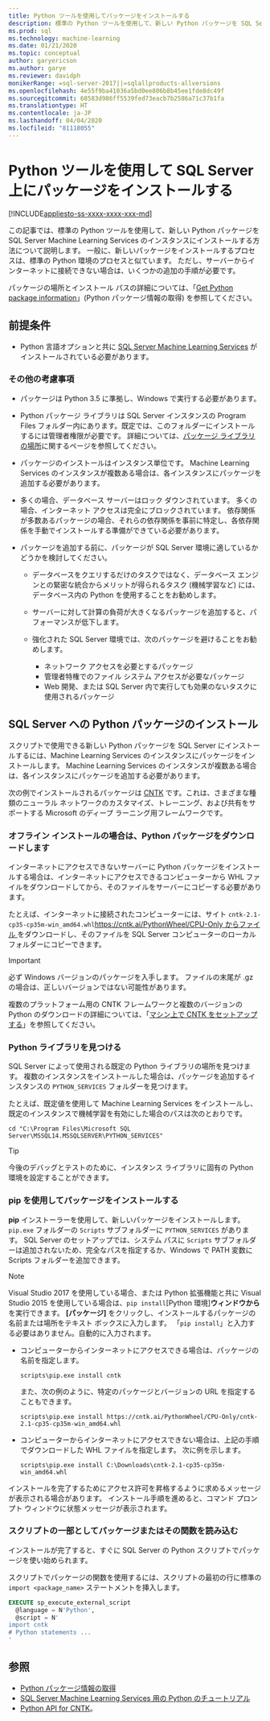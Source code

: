 ```yaml
---
title: Python ツールを使用してパッケージをインストールする
description: 標準の Python ツールを使用して、新しい Python パッケージを SQL Server Machine Learning Services のインスタンスにインストールする方法について説明します。
ms.prod: sql
ms.technology: machine-learning
ms.date: 01/21/2020
ms.topic: conceptual
author: garyericson
ms.author: garye
ms.reviewer: davidph
monikerRange: =sql-server-2017||=sqlallproducts-allversions
ms.openlocfilehash: 4e55f9ba41036a5bd0ee806b8b45ee1fde8dc49f
ms.sourcegitcommit: 68583d986ff5539fed73eacb7b2586a71c37b1fa
ms.translationtype: HT
ms.contentlocale: ja-JP
ms.lasthandoff: 04/04/2020
ms.locfileid: "81118055"
---
```

# <a name="install-packages-with-python-tools-on-sql-server"></a>Python ツールを使用して SQL Server 上にパッケージをインストールする
[!INCLUDE[appliesto-ss-xxxx-xxxx-xxx-md](../../includes/appliesto-ss-xxxx-xxxx-xxx-md.md)]

この記事では、標準の Python ツールを使用して、新しい Python パッケージを SQL Server Machine Learning Services のインスタンスにインストールする方法について説明します。 一般に、新しいパッケージをインストールするプロセスは、標準の Python 環境のプロセスと似ています。 ただし、サーバーからインターネットに接続できない場合は、いくつかの追加の手順が必要です。

パッケージの場所とインストール パスの詳細については、「[Get Python package information](python-package-information.md)」(Python パッケージ情報の取得) を参照してください。

## <a name="prerequisites"></a>前提条件

+ Python 言語オプションと共に [SQL Server Machine Learning Services](../install/sql-machine-learning-services-windows-install.md) がインストールされている必要があります。

### <a name="other-considerations"></a>その他の考慮事項

+ パッケージは Python 3.5 に準拠し、Windows で実行する必要があります。

+ Python パッケージ ライブラリは SQL Server インスタンスの Program Files フォルダー内にあります。既定では、このフォルダーにインストールするには管理者権限が必要です。 詳細については、[パッケージ ライブラリの場所](../package-management/python-package-information.md#default-python-library-location)に関するページを参照してください。

+ パッケージのインストールはインスタンス単位です。 Machine Learning Services のインスタンスが複数ある場合は、各インスタンスにパッケージを追加する必要があります。

+ 多くの場合、データベース サーバーはロック ダウンされています。 多くの場合、インターネット アクセスは完全にブロックされています。 依存関係が多数あるパッケージの場合、それらの依存関係を事前に特定し、各依存関係を手動でインストールする準備ができている必要があります。

+ パッケージを追加する前に、パッケージが SQL Server 環境に適しているかどうかを検討してください。

  + データベースをクエリするだけのタスクではなく、データベース エンジンとの緊密な統合からメリットが得られるタスク (機械学習など) には、データベース内の Python を使用することをお勧めします。

  + サーバーに対して計算の負荷が大きくなるパッケージを追加すると、パフォーマンスが低下します。

  + 強化された SQL Server 環境では、次のパッケージを避けることをお勧めします。
    + ネットワーク アクセスを必要とするパッケージ
    + 管理者特権でのファイル システム アクセスが必要なパッケージ
    + Web 開発、または SQL Server 内で実行しても効果のないタスクに使用されるパッケージ

## <a name="add-a-python-package-on-sql-server"></a>SQL Server への Python パッケージのインストール

スクリプトで使用できる新しい Python パッケージを SQL Server にインストールするには、Machine Learning Services のインスタンスにパッケージをインストールします。 Machine Learning Services のインスタンスが複数ある場合は、各インスタンスにパッケージを追加する必要があります。

次の例でインストールされるパッケージは [CNTK](https://docs.microsoft.com/cognitive-toolkit/) です。これは、さまざまな種類のニューラル ネットワークのカスタマイズ、トレーニング、および共有をサポートする Microsoft のディープ ラーニング用フレームワークです。

### <a name="for-offline-install-download-the-python-package"></a>オフライン インストールの場合は、Python パッケージをダウンロードします

インターネットにアクセスできないサーバーに Python パッケージをインストールする場合は、インターネットにアクセスできるコンピューターから WHL ファイルをダウンロードしてから、そのファイルをサーバーにコピーする必要があります。

たとえば、インターネットに接続されたコンピューターには、サイト `cntk-2.1-cp35-cp35m-win_amd64.whl`[https://cntk.ai/PythonWheel/CPU-Only からファイル ](https://cntk.ai/PythonWheel/CPU-Only/cntk-2.1-cp35-cp35m-win_amd64.whl) をダウンロードし、そのファイルを SQL Server コンピューターのローカル フォルダーにコピーできます。

> [!IMPORTANT]
> 必ず Windows バージョンのパッケージを入手します。 ファイルの末尾が .gz の場合は、正しいバージョンではない可能性があります。

複数のプラットフォーム用の CNTK フレームワークと複数のバージョンの Python のダウンロードの詳細については、「[マシン上で CNTK をセットアップする](https://docs.microsoft.com/cognitive-toolkit/Setup-CNTK-on-your-machine)」を参照してください。

### <a name="locate-the-python-library"></a>Python ライブラリを見つける

SQL Server によって使用される既定の Python ライブラリの場所を見つけます。 複数のインスタンスをインストールした場合は、パッケージを追加するインスタンスの `PYTHON_SERVICES` フォルダーを見つけます。

たとえば、既定値を使用して Machine Learning Services をインストールし、既定のインスタンスで機械学習を有効にした場合のパスは次のとおりです。

```console
cd "C:\Program Files\Microsoft SQL Server\MSSQL14.MSSQLSERVER\PYTHON_SERVICES"
```

> [!TIP]
> 今後のデバッグとテストのために、インスタンス ライブラリに固有の Python 環境を設定することができます。

### <a name="install-the-package-using-pip"></a>pip を使用してパッケージをインストールする

**pip** インストーラーを使用して、新しいパッケージをインストールします。 `pip.exe` フォルダーの `Scripts` サブフォルダーに `PYTHON_SERVICES` があります。 SQL Server のセットアップでは、システム パスに `Scripts` サブフォルダーは追加されないため、完全なパスを指定するか、Windows で PATH 変数に Scripts フォルダーを追加できます。

> [!NOTE]
> Visual Studio 2017 を使用している場合、または Python 拡張機能と共に Visual Studio 2015 を使用している場合は、`pip install`[Python 環境]**ウィンドウから** を実行できます。 **[パッケージ]** をクリックし、インストールするパッケージの名前または場所をテキスト ボックスに入力します。 「`pip install`」と入力する必要はありません。自動的に入力されます。

+ コンピューターからインターネットにアクセスできる場合は、パッケージの名前を指定します。

  ```console
  scripts\pip.exe install cntk
  ```
  また、次の例のように、特定のパッケージとバージョンの URL を指定することもできます。

  ```console
  scripts\pip.exe install https://cntk.ai/PythonWheel/CPU-Only/cntk-2.1-cp35-cp35m-win_amd64.whl
  ```

+ コンピューターからインターネットにアクセスできない場合は、上記の手順でダウンロードした WHL ファイルを指定します。 次に例を示します。

  ```console
  scripts\pip.exe install C:\Downloads\cntk-2.1-cp35-cp35m-win_amd64.whl
  ```

インストールを完了するためにアクセス許可を昇格するように求めるメッセージが表示される場合があります。
インストール手順を進めると、コマンド プロンプト ウィンドウに状態メッセージが表示されます。

### <a name="load-the-package-or-its-functions-as-part-of-your-script"></a>スクリプトの一部としてパッケージまたはその関数を読み込む

インストールが完了すると、すぐに SQL Server の Python スクリプトでパッケージを使い始められます。

スクリプトでパッケージの関数を使用するには、スクリプトの最初の行に標準の `import <package_name>` ステートメントを挿入します。

```sql
EXECUTE sp_execute_external_script 
  @language = N'Python', 
  @script = N'
import cntk
# Python statements ...
'
```

## <a name="see-also"></a>参照

+ [Python パッケージ情報の取得](python-package-information.md)
+ [SQL Server Machine Learning Services 用の Python のチュートリアル](../tutorials/sql-server-python-tutorials.md)
+ [Python API for CNTK](https://cntk.ai/pythondocs/tutorials.html)。

